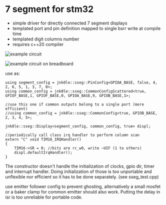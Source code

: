 # 7 segment for stm32

- simple driver for directly connected 7 segment displays
- templated port and pin definition mapped to single bsrr write at compile time
- templated digit columns number
- requires c++20 compiler

![example circuit](example_circuit.png "example emiter follower config")

![example circuit on breadboard](img.jpg)

use as:

```
using segment_config = jnk0le::sseg::PinConfig<GPIOA_BASE, false, 4, 2, 6, 5, 1, 3, 7, 0>;
using common_config = jnk0le::sseg::CommonConfigScattered<true, GPIOF_BASE,1, GPIOF_BASE,0, GPIOA_BASE,9, GPIOB_BASE,1>;

//use this one if common outputs belong to a single port (more efficient)
//using common_config = jnk0le::sseg::CommonConfig<true, GPIOB_BASE, 2, 3, 4, 5>;

jnk0le::sseg::Display<segment_config, common_config, true> displ;

//periodically call class irq handler to perform column scan
extern "C" void TIM16_IRQHandler()
{
	TIM16->SR = 0; //bits are rc_w0, write ~UIF (1 to others)
	displ.defaultIrqHandler();
}
```

The constructor doesn't handle the initialization of clocks, gpio dir, timer and interrupt handler.
Doing initialization of those is too unportable and unflexible nor efficient so it has to be done separately. (see sseg_test.cpp)


use emitter follower config to prevent ghosting, alternatively a small mosfet or a baker clamp for common emitter should also work.
Putting the delay in isr is too unreliable for portable code.
